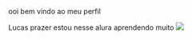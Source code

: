 ooi bem vindo ao meu perfil

Lucas prazer
estou nesse alura aprendendo muito
![](https://media1.tenor.com/m/4tdgVCWep1IAAAAd/regele-fotbalului-regele.gif)
